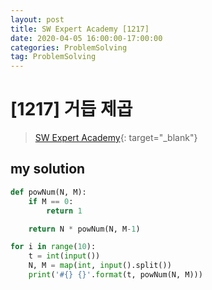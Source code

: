 ```yaml
---
layout: post
title: SW Expert Academy [1217]
date: 2020-04-05 16:00:00-17:00:00
categories: ProblemSolving
tag: ProblemSolving
---
```


# [1217] 거듭 제곱
> [SW Expert Academy](https://swexpertacademy.com/main/main.do){: target="_blank"}

## my solution
```python
def powNum(N, M):
    if M == 0:
        return 1

    return N * powNum(N, M-1)

for i in range(10):
    t = int(input())
    N, M = map(int, input().split())
    print('#{} {}'.format(t, powNum(N, M)))
```

